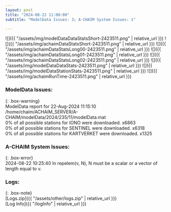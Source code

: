 ```yaml
---
layout: post
title: "2024-08-22 11:00:00"
subtitle: "ModelData Issues: 3; A-CHAIM System Issues: 1"

---
```


![]({{ "/assets/img/modelDataDataStatsShort-2423511.png" | relative_url }})
![]({{ "/assets/img/achaimDataStatsShort-2423511.png" | relative_url }})
![]({{ "/assets/img/achaimDataStatsLong00-2423511.png" | relative_url }})
![]({{ "/assets/img/achaimDataStatsLong01-2423511.png" | relative_url }})
![]({{ "/assets/img/achaimDataStatsLong02-2423511.png" | relative_url }})
![]({{ "/assets/img/modelDataDataStats-2423511.png" | relative_url }})
![]({{ "/assets/img/modelDataStationStats-2423511.png" | relative_url }})
![]({{ "/assets/img/achaimRunTime-2423511.png" | relative_url }})


### ModelData Issues:  
  
{: .box-warning}  
 ModelData report for 22-Aug-2024 11:15:10   
 /home/chaim/ACHAIM_SERVER/A-CHAIM/modelData/2024/235/11/modelData.mat   
 0% of all possible stations for IONO were downloaded. x6863   
 0% of all possible stations for SENTINEL were downloaded. x6318   
 0% of all possible stations for KARTVERKET were downloaded. x1325   
  
### A-CHAIM System Issues:  
  
{: .box-error}  
2024-08-22 10:25:40 In repelem(v, N), N must be a scalar or a vector of length equal to v.  

### Logs:  
  
{: .box-note}  
[Logs.zip]({{ "/assets/other/logs.zip" | relative_url }})  
[Log Info]({{ "/logInfo" | relative_url }})  
